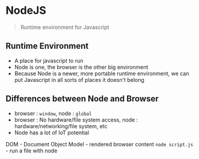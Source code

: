# NodeJS
> Runtime environment for Javascript

## Runtime Environment
  - A place for javascript to run
  - Node is one, the browser is the other big environment
  - Because Node is a newer, more portable runtime environment, we can put Javascript in all sorts of places it doesn't belong
  
## Differences between Node and Browser

- browser : `window`, node : `global`
- browser : No hardware/file system access, node : hardware/networking/file system, etc
- Node has a lot of IoT potential

DOM - Document Object Model - rendered browser content
`node script.js` - run a file with node
